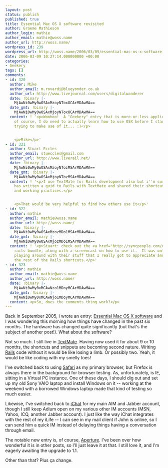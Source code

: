 ```yaml
---
layout: post
status: publish
published: true
title: Essential Mac OS X software revisited
author: Graeme Mathieson
author_login: mathie
author_email: mathie@woss.name
author_url: http://woss.name/
wordpress_id: 239
wordpress_url: http://woss.name/2006/03/09/essential-mac-os-x-software-revisited/
date: 2006-03-09 10:27:14.000000000 +00:00
categories:
- Geekery
tags: []
comments:
- id: 320
  author: Mike
  author_email: m.rovardi@blueyonder.co.uk
  author_url: http://www.livejournal.com/users/digitalwanderer
  date: !binary |-
    MjAwNi0wMy0wOSAxMzoyNToxOCArMDAwMA==
  date_gmt: !binary |-
    MjAwNi0wMy0wOSAxMjoyNToxOCArMDAwMA==
  content: ! '<p>Woohoo!  A "Geekery" entry that is more-or-less applicable to me...
    of course, I do need to actually learn how to use OSX before I start actually
    trying to make use of it... :)</p>


    <p>Mike</p>'
- id: 321
  author: Stuart Eccles
  author_email: stueccles@gmail.com
  author_url: http://www.liverail.net/
  date: !binary |-
    MjAwNi0wMy0wOSAxMzoyNTozMSArMDAwMA==
  date_gmt: !binary |-
    MjAwNi0wMy0wOSAxMjoyNTozMSArMDAwMA==
  content: ! '<p>I use TextMate for Rails development also but i''m surprised no one
    has written a guid to Rails with TextMate and shared their shortcuts, snippets
    and working practices.</p>


    <p>That would be very helpful to find how others use it</p>'
- id: 322
  author: mathie
  author_email: mathie@woss.name
  author_url: http://woss.name/
  date: !binary |-
    MjAwNi0wMy0wOSAxMzozMDo1MSArMDAwMA==
  date_gmt: !binary |-
    MjAwNi0wMy0wOSAxMjozMDo1MSArMDAwMA==
  content: ! '<p>Stuart: check out the <a href="http://syncpeople.com/downloads" rel="nofollow">syncPeople</a>
    rails bundle, along with a screencast on how to use it.  It was only after I started
    playing around with their stuff that I really got to appreciate and learn all
    the rest of the Rails shortcuts.</p>'
- id: 323
  author: mathie
  author_email: mathie@woss.name
  author_url: http://woss.name/
  date: !binary |-
    MjAwNi0wMy0xMCAwNzo1MDoyMCArMDAwMA==
  date_gmt: !binary |-
    MjAwNi0wMy0xMCAwNjo1MDoyMCArMDAwMA==
  content: <p>So, does the comments thing work?</p>
---
```

Back in September 2005, I wrote an entry: [Essential Mac OS X software](http://woss.name/2005/09/29/essential-mac-os-x-software/) and I was wondering this morning how things have changed in the past six months.  The hardware has changed quite significantly (but that's the subject of another post!).  What about the software?

Not so much.  I still live in [TextMate](http://www.macromates.com/).  Having now used it for about 9 or 10 months, the shortcuts and snippets are becoming second nature.  Writing [Rails](http://www.rubyonrails.org/) code without it would be like losing a limb.  Or possibly two.  Yeah, it would be like coding with my smelly toes!

I've switched back to using [Safari](http://www.apple.com/macosx/features/safari/) as my primary browser, but Firefox is always there in the background for browser testing.  As, unfortunately, is IE, sitting in a Virtual PC instance.  One of these days, I should dig out and set up my old Sony VAIO laptop and install Windows on it -- working at the weekend with a borrowed Windows laptop made that kind of testing so much easier.

Likewise, I've switched back to [iChat](http://www.apple.com/macosx/features/ichat/) for my main AIM and Jabber account, though I still keep Adium open on my various other IM accounts (MSN, Yahoo, ICQ, another Jabber account).  I just like the way iChat integrates with the rest of my iLife -- I can see in my mail client if John is online, so I can send him a quick IM instead of delaying things having a conversation through email.

The notable new entry is, of course, [Aperture](http://www.apple.com/aperture/).  I've been over how wonderful it is in other posts, so I'll just leave it at that.  I still love it, and I'm eagerly awaiting the upgrade to 1.1.

Other than that?  Plus &ccedil;a change.
